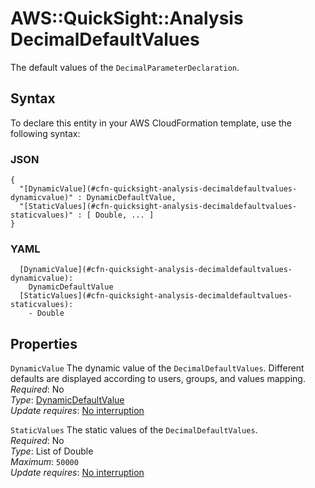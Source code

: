 # AWS::QuickSight::Analysis DecimalDefaultValues<a name="aws-properties-quicksight-analysis-decimaldefaultvalues"></a>

The default values of the `DecimalParameterDeclaration`\.

## Syntax<a name="aws-properties-quicksight-analysis-decimaldefaultvalues-syntax"></a>

To declare this entity in your AWS CloudFormation template, use the following syntax:

### JSON<a name="aws-properties-quicksight-analysis-decimaldefaultvalues-syntax.json"></a>

```
{
  "[DynamicValue](#cfn-quicksight-analysis-decimaldefaultvalues-dynamicvalue)" : DynamicDefaultValue,
  "[StaticValues](#cfn-quicksight-analysis-decimaldefaultvalues-staticvalues)" : [ Double, ... ]
}
```

### YAML<a name="aws-properties-quicksight-analysis-decimaldefaultvalues-syntax.yaml"></a>

```
  [DynamicValue](#cfn-quicksight-analysis-decimaldefaultvalues-dynamicvalue): 
    DynamicDefaultValue
  [StaticValues](#cfn-quicksight-analysis-decimaldefaultvalues-staticvalues): 
    - Double
```

## Properties<a name="aws-properties-quicksight-analysis-decimaldefaultvalues-properties"></a>

`DynamicValue`  <a name="cfn-quicksight-analysis-decimaldefaultvalues-dynamicvalue"></a>
The dynamic value of the `DecimalDefaultValues`\. Different defaults are displayed according to users, groups, and values mapping\.  
*Required*: No  
*Type*: [DynamicDefaultValue](aws-properties-quicksight-analysis-dynamicdefaultvalue.md)  
*Update requires*: [No interruption](https://docs.aws.amazon.com/AWSCloudFormation/latest/UserGuide/using-cfn-updating-stacks-update-behaviors.html#update-no-interrupt)

`StaticValues`  <a name="cfn-quicksight-analysis-decimaldefaultvalues-staticvalues"></a>
The static values of the `DecimalDefaultValues`\.  
*Required*: No  
*Type*: List of Double  
*Maximum*: `50000`  
*Update requires*: [No interruption](https://docs.aws.amazon.com/AWSCloudFormation/latest/UserGuide/using-cfn-updating-stacks-update-behaviors.html#update-no-interrupt)